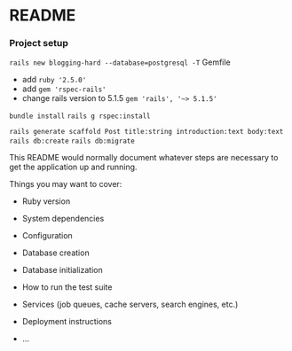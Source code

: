 # README


### Project setup

 `rails new blogging-hard --database=postgresql -T`
 Gemfile
- add `ruby '2.5.0'`
- add `gem 'rspec-rails'`
- change rails version to 5.1.5 `gem 'rails', '~> 5.1.5'`

`bundle install`
`rails g rspec:install`

`rails generate scaffold Post title:string introduction:text body:text`
`rails db:create`
`rails db:migrate`




This README would normally document whatever steps are necessary to get the
application up and running.

Things you may want to cover:

* Ruby version

* System dependencies

* Configuration

* Database creation

* Database initialization

* How to run the test suite

* Services (job queues, cache servers, search engines, etc.)

* Deployment instructions

* ...



